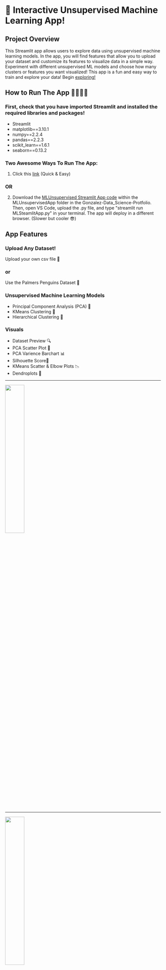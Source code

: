 # 🧠 Interactive Unsupervised Machine Learning App! 
## Project Overview 
This Streamlit app allows users to explore data using unsupervised machine learning models. In the app, you will find features that allow you to upload your dataset and customize its features to visualize data in a simple way. Experiment with different unsupervised ML models and choose how many clusters or features you want visualized! This app is a fun and easy way to train and explore your data! Begin [exploring!](https://foerchuml.streamlit.app/)

##  How to Run The App 🏃🏻‍♀️‍➡️
### First, check that you have imported Streamlit and installed the required libraries and packages!
- Streamlit
- matplotlib==3.10.1
- numpy==2.2.4
- pandas==2.2.3
- scikit_learn==1.6.1
- seaborn==0.13.2

### Two Awesome Ways To Run The App:

1. Click this [link](https://foerchuml.streamlit.app/) (Quick & Easy)
### OR
2. Download the [MLUnsupervised Streamlit App code](https://github.com/nat-foerch/Gonzalez--Data-Science-Portfolio/blob/main/MLUnsupervisedApp/MLUnsupervisedApp.py) within the MLUnsupervisedApp folder in the Gonzalez-Data_Science-Protfolio. Then, open VS Code, upload the .py file, and type "streamlit run MLSteamlitApp.py" in your terminal. The app will deploy in a different browser. (Slower but cooler 😎)

## App Features
### Upload Any Dataset!
Upload your own csv file 📂
### or
Use the Palmers Penguins Dataset 🐧

### Unsupervised Machine Learning Models
- Principal Component Analysis (PCA) 🌿
- KMeans Clustering 🏡
- Hierarchical Clustering 👑

### Visuals 
- Dataset Preview 🔍
- PCA Scatter Plot 🧐
- PCA Varience Barchart 📊
- Silhouette Score🎯
- KMeans Scatter & Elbow Plots 📉
- Dendroplots 🌿
<hr>
<p align="left">
  <img src="https://foerchuml.streamlit.app/~/+/media/bd3ca7f54ff587a03939f4036e81dd219a0b45f29ebcf009b568eda4.png" style="width: 35%;" />
<hr>
<p align="left">
  <img src="https://media.geeksforgeeks.org/wp-content/uploads/20230425190545/download-(10).png" style="width: 35%;" />
<hr>

## References
- [Streamlit API Cheat Sheet](https://docs.streamlit.io/develop/quick-reference/cheat-sheet)
- [SciKit Learn User Guide](https://scikit-learn.org/stable/supervised_learning.html)
- [Seaborn API](https://seaborn.pydata.org/generated/seaborn.heatmap.html)
